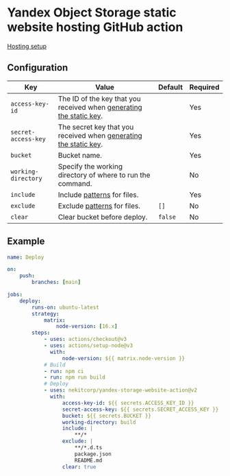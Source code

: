 # Yandex Object Storage static website hosting GitHub action

[Hosting setup](https://cloud.yandex.com/en/docs/storage/operations/hosting/setup)

## Configuration

| Key                 | Value                                                                                                                                       | Default | Required |
| ------------------- | ------------------------------------------------------------------------------------------------------------------------------------------- | ------- | -------- |
| `access-key-id`     | The ID of the key that you received when [generating the static key](https://cloud.yandex.com/en/docs/iam/operations/sa/create-access-key). |         | Yes      |
| `secret-access-key` | The secret key that you received when [generating the static key](https://cloud.yandex.com/en/docs/iam/operations/sa/create-access-key).    |         | Yes      |
| `bucket`            | Bucket name.                                                                                                                                |         | Yes      |
| `working-directory` | Specify the working directory of where to run the command.                                                                                  |         | No       |
| `include`           | Include [patterns](https://github.com/isaacs/node-glob#glob-primer) for files.                                                              |         | Yes      |
| `exclude`           | Exclude [patterns](https://github.com/isaacs/node-glob#glob-primer) for files.                                                              | `[]`    | No       |
| `clear`             | Clear bucket before deploy.                                                                                                                 | `false` | No       |

## Example

```yaml
name: Deploy

on:
    push:
        branches: [main]

jobs:
    deploy:
        runs-on: ubuntu-latest
        strategy:
            matrix:
                node-version: [16.x]
        steps:
            - uses: actions/checkout@v3
            - uses: actions/setup-node@v3
              with:
                  node-version: ${{ matrix.node-version }}
            # Build
            - run: npm ci
            - run: npm run build
            # Deploy
            - uses: nekitcorp/yandex-storage-website-action@v2
              with:
                  access-key-id: ${{ secrets.ACCESS_KEY_ID }}
                  secret-access-key: ${{ secrets.SECRET_ACCESS_KEY }}
                  bucket: ${{ secrets.BUCKET }}
                  working-directory: build
                  include: |
                      **/*
                  exclude: |
                      **/*.d.ts
                      package.json
                      README.md
                  clear: true
```
